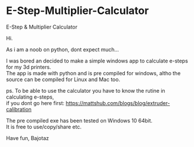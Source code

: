 # E-Step-Multiplier-Calculator
E-Step &amp; Multiplier Calculator

Hi.

As i am a noob on python, dont expect much...

I was bored an decided to make a simple windows app to calculate e-steps for my 3d printers. <br>
The app is made with python and is pre compiled for windows, altho the source can be compiled for Linux and Mac too. <br>

ps.
To be able to use the calculator you have to know the rutine in calculating e-steps, <br>
  if you dont go here first: https://mattshub.com/blogs/blog/extruder-calibration

The pre compiled exe has been tested on Windows 10 64bit. <br>
It is free to use/copy/share etc.

Have fun, Bajotaz
